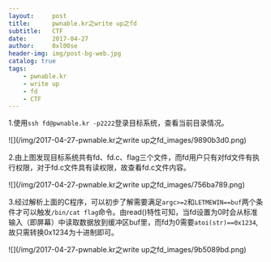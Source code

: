 ```yaml
---
layout:     post
title:      pwnable.kr之write up之fd
subtitle:   CTF
date:       2017-04-27
author:     0xl00se
header-img: img/post-bg-web.jpg
catalog: true
tags:
    - pwnable.kr
    - write up
    - fd
    - CTF
---
```

1.使用`ssh fd@pwnable.kr -p2222`登录目标系统，查看当前目录情况。

![](/img/2017-04-27-pwnable.kr之write up之fd_images/9890b3d0.png)

2.由上图发现目标系统共有fd、fd.c、flag三个文件，而fd用户只有对fd文件有执行权限，对于fd.c文件具有读权限，故查看fd.c文件内容。

![](/img/2017-04-27-pwnable.kr之write up之fd_images/756ba789.png)

3.经过解析上面的C程序，可以初步了解需要满足`argc>=2`和`LETMEWIN==buf`两个条件才可以触发`/bin/cat
flag`命令。由read()特性可知，当fd设置为0时会从标准输入（即屏幕）中读取数据放到缓冲区buf里，而fd为0需要`atoi(str)==0x1234`,故只需转换0x1234为十进制即可。

![](/img/2017-04-27-pwnable.kr之write up之fd_images/9b5089bd.png)
